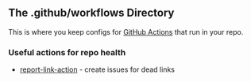 ## The .github/workflows Directory

This is where you keep configs for [GitHub Actions]() that run in your repo.


### Useful actions for repo health

- [report-link-action](https://github.com/marketplace/actions/automatic-contrib-prs) - create issues for dead links
